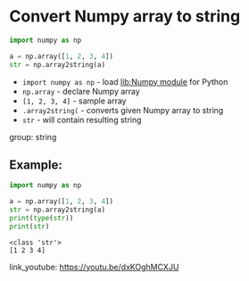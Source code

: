 # Convert Numpy array to string

```python
import numpy as np

a = np.array([1, 2, 3, 4])
str = np.array2string(a)
```

- `import numpy as np` - load [lib:Numpy module](/python-numpy/how-to-install-python-numpy-lib) for Python
- `np.array` - declare Numpy array
- `[1, 2, 3, 4]` - sample array
- `.array2string(` - converts given Numpy array to string
- `str` - will contain resulting string

group: string

## Example: 
```python
import numpy as np

a = np.array([1, 2, 3, 4])
str = np.array2string(a)
print(type(str))
print(str)
```
```
<class 'str'>
[1 2 3 4]

```

link_youtube: https://youtu.be/dxKOghMCXJU
